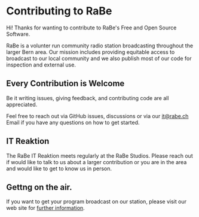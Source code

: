 # Contributing to RaBe

Hi! Thanks for wanting to contribute to RaBe's Free and Open Source Software.

RaBe is a volunter run community radio station broadcasting throughout the
larger Bern area. Our mission includes providing equitable access to broadcast
to our local community and we also publish most of our code for inspection
and external use.

## Every Contribution is Welcome

Be it writing issues, giving feedback, and contributing code are all appreciated.

Feel free to reach out via GitHub issues, discussions or via our it@rabe.ch Email
if you have any questions on how to get started.

## IT Reaktion

The RaBe IT Reaktion meets regularly at the RaBe Studios. Please reach out if
would like to talk to us about a larger contribution or you are in the area and
would like to get to know us in person.

## Gettng on the air.

If you want to get your program broadcast on our station, please visit our
web site for [further information](https://rabe.ch/sendung-machen/).
